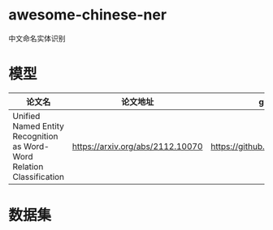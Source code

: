 # awesome-chinese-ner
中文命名实体识别

# 模型
|  论文名   | 论文地址  | github地址 | 
|  ----  | ----  | ---- |
| Unified Named Entity Recognition as Word-Word Relation Classification  | https://arxiv.org/abs/2112.10070 | https://github.com/ljynlp/W2NER.git |

# 数据集
